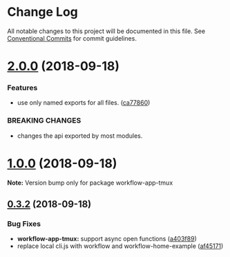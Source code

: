 # Change Log

All notable changes to this project will be documented in this file.
See [Conventional Commits](https://conventionalcommits.org) for commit guidelines.

<a name="2.0.0"></a>
# [2.0.0](https://github.com/havardh/workflow/compare/workflow-app-tmux@1.0.0...workflow-app-tmux@2.0.0) (2018-09-18)


### Features

* use only named exports for all files. ([ca77860](https://github.com/havardh/workflow/commit/ca77860))


### BREAKING CHANGES

* changes the api exported by most modules.





<a name="1.0.0"></a>
# [1.0.0](https://github.com/havardh/workflow/compare/workflow-app-tmux@0.3.2...workflow-app-tmux@1.0.0) (2018-09-18)

**Note:** Version bump only for package workflow-app-tmux





<a name="0.3.2"></a>
## [0.3.2](https://github.com/havardh/workflow/compare/workflow-app-tmux@0.3.1...workflow-app-tmux@0.3.2) (2018-09-18)


### Bug Fixes

* **workflow-app-tmux:** support async open functions ([a403f89](https://github.com/havardh/workflow/commit/a403f89))
* replace local cli.js with workflow and workflow-home-example ([af45171](https://github.com/havardh/workflow/commit/af45171))
